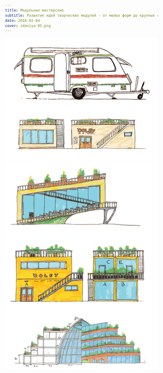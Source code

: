 ```yaml
---
title: Модульные мастерские
subtitle: Развитие идей творческих модулей - от малых форм до крупных сооружений
date: 2016-02-04
cover: zdaniya-05.png
---
```


![](./zdaniya-02.png)
![](./zdaniya-03.png)
![](./zdaniya-04.png)
![](./zdaniya-05.png)
![](./zdaniya-06.png)
